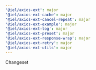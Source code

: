 ```yaml
---
'@iel/axios-ext': major
'@iel/axios-ext-cache': major
'@iel/axios-ext-cancel-repeat': major
'@iel/axios-ext-example': major
'@iel/axios-ext-log': major
'@iel/axios-ext-preset': major
'@iel/axios-ext-response-wrap': major
'@iel/axios-ext-retry': major
'@iel/axios-ext-utils': major
---
```


Changeset
